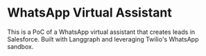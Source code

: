 # WhatsApp Virtual Assistant

This is a PoC of a WhatsApp virtual assistant that creates leads in Salesforce. Built with Langgraph and leveraging Twilio's WhatsApp sandbox.

